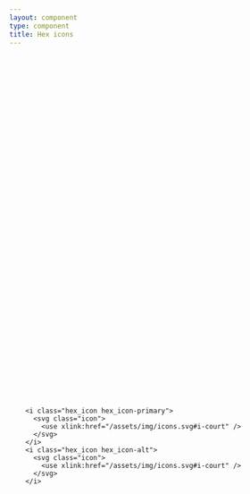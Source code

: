 ```yaml
---
layout: component
type: component
title: Hex icons
---
```


<div class="force-inline">
  <i class="hex_icon hex_icon-alt">
    <svg class="icon">
      <use xlink:href="{{ '/assets/img/icons.svg#i-plan' |
         prepend: site.baseurl }}"/>
    </svg>
  </i>
</div>

<div class="force-inline">
  <i class="hex_icon hex_icon-primary">
    <svg class="icon">
      <use xlink:href="{{ '/assets/img/icons.svg#i-download' |
         prepend: site.baseurl }}"/>
    </svg>
  </i>
</div>

<div class="force-inline">
  <i class="hex_icon hex_icon-alt">
    <svg class="icon">
      <use xlink:href="{{ '/assets/img/icons.svg#i-checked' |
         prepend: site.baseurl }}"/>
    </svg>
  </i>
</div>

<div class="force-inline">
  <i class="hex_icon hex_icon-primary">
    <svg class="icon">
      <use xlink:href="{{ '/assets/img/icons.svg#i-court' |
         prepend: site.baseurl }}"/>
    </svg>
  </i>
</div>

<pre>
  <code>
    &lt;i class="hex_icon hex_icon-primary">
      &lt;svg class="icon">
        &lt;use xlink:href="/assets/img/icons.svg#i-court" />
      &lt;/svg>
    &lt;/i>
    &lt;i class="hex_icon hex_icon-alt">
      &lt;svg class="icon">
        &lt;use xlink:href="/assets/img/icons.svg#i-court" />
      &lt;/svg>
    &lt;/i>
  </code>
</pre>
